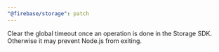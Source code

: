 ```yaml
---
"@firebase/storage": patch
---
```


Clear the global timeout once an operation is done in the Storage SDK. Otherwise it may prevent Node.js from exiting.
